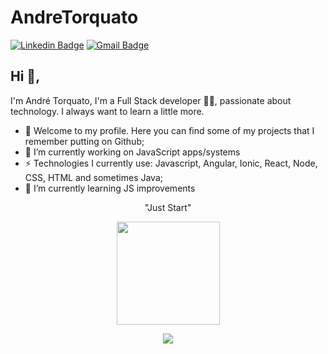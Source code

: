 # AndreTorquato
[![Linkedin Badge](https://img.shields.io/badge/-andretorquatoo-blue?style=flat-square&logo=Linkedin&logoColor=white&link=https://www.linkedin.com/in/andretorquatoo/)](https://www.linkedin.com/in/andretorquatoo/)
[![Gmail Badge](https://img.shields.io/badge/-ats.torquato1@gmail.com-c14438?style=flat-square&logo=Gmail&logoColor=white&link=mailto:ats.torquato1@gmail.com)](mailto:ats.torquato1@gmail.com)
## Hi 👋, 
I'm André Torquato, I'm a Full Stack developer 👨‍💻, passionate about technology. I always want to learn a little more.

- 💬 Welcome to my profile. Here you can find some of my projects that I remember putting on Github;
- 🔭 I’m currently working on JavaScript apps/systems
-  ⚡ Technologies I currently use: Javascript, Angular, Ionic, React, Node, CSS, HTML and sometimes Java;
- 🌱 I’m currently learning JS improvements

<p align="center">"Just Start"</p>

<p align="center">
    <img
      align="center"
      height="165"
      src="https://github-readme-stats.vercel.app/api?username=AndreTorquato&count_private=true&show_icons=true&custom_title=Github%20Status&hide=issues&theme=github_dark"
    />
</p>

<p align="center">
  <img align="center" src="https://github-readme-stats.vercel.app/api/top-langs/?username=AndreTorquato&layout=compact&theme=github_dark"> 
</p>


